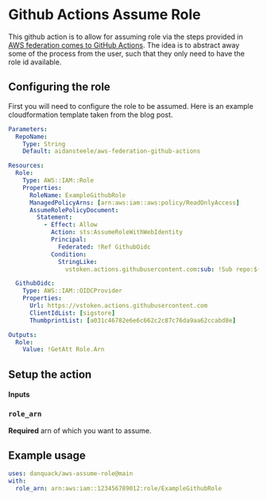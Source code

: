 # Github Actions Assume Role
This github action is to allow for assuming role via the steps provided in [AWS federation comes to GitHub Actions](https://awsteele.com/blog/2021/09/15/aws-federation-comes-to-github-actions.html). The idea is to abstract away some of the process from the user, such that they only need to have the role id available.

## Configuring the role
First you will need to configure the role to be assumed. Here is an example cloudformation template taken from the blog post.

```yaml
Parameters:
  RepoName:
    Type: String
    Default: aidansteele/aws-federation-github-actions

Resources:
  Role:
    Type: AWS::IAM::Role
    Properties:
      RoleName: ExampleGithubRole
      ManagedPolicyArns: [arn:aws:iam::aws:policy/ReadOnlyAccess]
      AssumeRolePolicyDocument:
        Statement:
          - Effect: Allow
            Action: sts:AssumeRoleWithWebIdentity
            Principal:
              Federated: !Ref GithubOidc
            Condition:
              StringLike:
                vstoken.actions.githubusercontent.com:sub: !Sub repo:${RepoName}:*

  GithubOidc:
    Type: AWS::IAM::OIDCProvider
    Properties:
      Url: https://vstoken.actions.githubusercontent.com
      ClientIdList: [sigstore]
      ThumbprintList: [a031c46782e6e6c662c2c87c76da9aa62ccabd8e]

Outputs:
  Role:
    Value: !GetAtt Role.Arn  
```

## Setup the action

#### Inputs

### `role_arn`

**Required** arn of which you want to assume.


## Example usage
```yaml
uses: danquack/aws-assume-role@main
with:
  role_arn: arn:aws:iam::123456789012:role/ExampleGithubRole
```